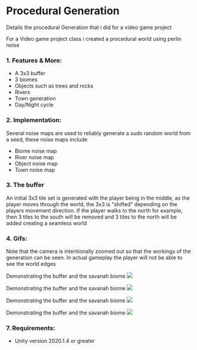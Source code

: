 # Procedural Generation 
 Details the procedural Generation that i did for a video game project


For a Video game project class i created a procedural world using perlin noise 

### 1. Features & More:

* A 3x3 buffer
* 3 biomes
* Objects such as trees and rocks
* Rivers
* Town generation
* Day/Night cycle

### 2. Implementation:
Several noise maps are used to reliably generate a sudo random world from a seed, these noise maps include

* Biome noise map
* River noise map
* Object noise map
* Town noise map

### 3. The buffer

An initial 3x3 tile set is generated with the player being in the middle, as the player moves through the world, the 3x3 is "shifted" depending on the players movement direction. If the player walks to the north for example, then 3 tiles to the south will be removed and 3 tiles to the north will be added creating a seamless world  


### 4. Gifs:

Note that the camera is intentionally zoomed out so that the workings of the generation can be seen. In actual gameplay the player will not be able to see the world edges 

Demonstrating the buffer and the savanah biome
![](GIFs/buffer.gif)

Demonstrating the buffer and the savanah biome
![](GIFs/buffer.gif)

Demonstrating the buffer and the savanah biome
![](GIFs/buffer.gif)

Demonstrating the buffer and the savanah biome
![](GIFs/buffer.gif)

### 7. Requirements:
* Unity version 2020.1.4 or greater 
